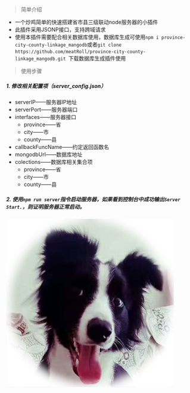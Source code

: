 > 简单介绍

* 一个炒鸡简单的快速搭建省市县三级联动node服务器的小插件
* 此插件采用JSONP接口，支持跨域请求
* 使用本插件需要配合相关数据库使用，数据库生成可使用`npm i province-city-county-linkage_mangodb`或者`git clone https://github.com/meatRoll/province-city-county-linkage_mangodb.git `下载数据库生成插件使用

> 使用步骤

##### 1. 修改相关配置项（server_config.json） 

* serverIP——服务器IP地址
* serverPort——服务器端口
* interfaces——服务器接口
  * province——省
  * city——市
  * county——县
* callbackFuncName——约定返回函数名
* mongodbUrl——数据库地址
* colections——数据库相关集合项
  * province——省
  * city——市
  * county——县
##### 2. 使用`npm run server`指令启动服务器，如果看到控制台中成功输出`Server Start.`，则证明服务器正常启动。 

![](./images/meatroll.png)